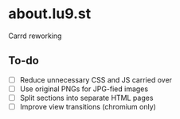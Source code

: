 # about.lu9.st
Carrd reworking

## To-do
- [ ] Reduce unnecessary CSS and JS carried over
- [ ] Use original PNGs for JPG-fied images
- [ ] Split sections into separate HTML pages
- [ ] Improve view transitions (chromium only)
